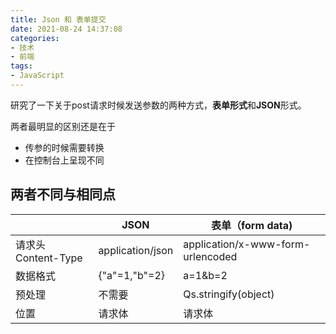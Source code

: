 ```yaml
---
title: Json 和 表单提交
date: 2021-08-24 14:37:08
categories:
- 技术
- 前端
tags:
- JavaScript
---
```


研究了一下关于post请求时候发送参数的两种方式，**表单形式**和**JSON**形式。

两者最明显的区别还是在于

- 传参的时候需要转换
- 在控制台上呈现不同

## 两者不同与相同点

|                     | JSON             | 表单（form data)                  |
| ------------------- | ---------------- | --------------------------------- |
| 请求头 Content-Type | application/json | application/x-www-form-urlencoded |
| 数据格式            | {"a"=1,"b"=2}    | a=1&b=2                           |
| 预处理              | 不需要           | Qs.stringify(object)              |
| 位置                | 请求体           | 请求体                            |

<!--more-->


